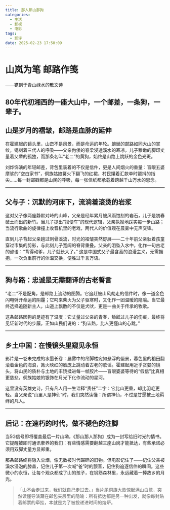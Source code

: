 ```yaml
---
title: 那人那山那狗
categories:
  - 生活
  - 影视
  - 电影
tags:
  - 影评
date: 2025-02-23 17:50:09
---
```

# 山岚为笔 邮路作笺
——镌刻于青山绿水的散文诗

80年代初湘西的一座大山中，一个邮差，一条狗，一辈子。
---

## **山是岁月的褶皱，邮路是血脉的延伸**
在霍建起的镜头里，山峦不是风景，而是命运的年轮。蜿蜒的邮路如同大山的掌纹，镌刻着三代人的呼吸——父亲佝偻的脊梁浸透溪水的寒凉，儿子稚嫩的脚印丈量着父辈的孤独，而那条名叫“老二”的黄狗，始终是山路上跳跃的金色光斑。

刘烨饰演的年轻邮差，背包里装着的不仅是信件，更是人间烟火的重量：盲眼五婆摩挲的“空白家书”，侗族姑娘篝火下翻飞的红裙，村民攥着汇款单时颤抖的指尖……每一封邮戳都是山民的呼吸，每一张信纸都承载着跨越千山万水的思念。

---

## **父与子：沉默的河床下，流淌着滚烫的岩浆**
这对父子像两座静默对峙的山峰，父亲是经年累月被风雨蚀刻的岩石，儿子是初春破土而出的新竹。当儿子提出“搭便车”的现代逻辑，父亲执拗地踩实每一步山路；当流行歌曲的旋律撞上收音机里的老戏，两代人的价值观在晨雾中无声交锋。

直到儿子背起父亲趟过刺骨溪流，时光的褶皱突然舒展——二十年前父亲驮着孩童穿过市集的剪影，与此刻儿子宽阔的脊背重叠。父亲的泪坠入水中，化作一句古老的谚语：“背得动爹，儿子就长大了。” 这是中国式父子最含蓄的浪漫主义，无需拥抱，一次负重前行的体温交换，便胜过千言万语。



---

## **狗与路：忠诚是无需翻译的古老誓言**
“老二”不是配角，是邮路上流动的图腾。它追赶被山风劫走的信件时，像一道金色闪电劈开命运的阴霾；它叼来柴火为父子驱寒时，又化作一团温暖的隐喻。当它最终选择追随新主人，山道上飘散的不仅是犬吠，更是一曲关于传承的牧歌。

这条邮路因狗的足迹有了温度：它丈量过父亲的青春，舔舐过儿子的伤痕，最终将见证新时代的步履。正如山民们说的：“狗认路，比人更懂山的心跳。”

---

## **乡土中国：在慢镜头里窥见永恒**
影片是一卷未完成的水墨长卷：晨雾中的吊脚楼宛如悬浮的蜃景，暮色里的稻田翻滚着金色的海浪，篝火映红的脸庞上跳动着古老的歌谣。霍建起用近乎贪婪的镜头，将山民的质朴与土地的丰饶揉进每一帧胶片——盲眼婆婆等待的“假信”比真相更慈悲，侗族姑娘的银饰在月光下化作流动的星河。

这里没有英雄史诗，只有凡人用一生诠释“责任”二字：它比山更重，却比羽毛更轻。当父亲说“山里人是神仙”时，我们突然读懂：所谓神仙，不过是甘愿被土地羁绊的凡人。

---

## **后记：在速朽的时代，做不褪色的注脚**
当5G信号即将覆盖最后一片山坳，《那山那人那狗》成为一封写给旧时光的情书。它提醒被即时通讯豢养的我们：有些情感需要翻越三座山岗才能抵达，有些承诺必须用双脚丈量方显郑重。

那条邮路终将隐入尘烟，像无数被时代碾碎的旧物。但电影记住了——记住父亲被溪水浸泡的膝盖，记住儿子第一次喊“爸”时的颤音，记住狗追逐信件的瞬间。这些微小的永恒，让每个观众都成了山的孩子，在钢筋森林里，永远藏着一捧故乡的月光。


> 「山不会走过来，我们就自己走过去。」当片尾侗族大歌惊起满山白鹭，突然读懂导演藏在邮包夹层里的隐喻：所有抵达都是另一种出发，就像每封贴着邮票的牵挂，本就是为了被投递进时间的熔炉。


